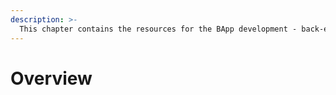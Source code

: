 ```yaml
---
description: >-
  This chapter contains the resources for the BApp development - back-end/front-end APIs, tools, and useful tutorials. Go to "Smart Contract" for the details of contract development.   
---
```


# Overview <a id="overview"></a>


